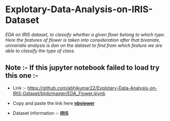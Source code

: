 # Explotary-Data-Analysis-on-IRIS-Dataset
###### EDA on IRIS dataset, to classify whether a given flowr belong to which type. Here the features of flower is taken into consideration after that bivariate, univariate analysis is don on the dataset to find from which feature we are able to classify the type of class.

## Note :- If this jupyter notebook failed to load try this one :-
- Link :- https://github.com/abhikumar22/Explotary-Data-Analysis-on-IRIS-Dataset/blob/master/EDA_Flower.ipynb<br>

- Copy and paste the link here **[nbviewer](https://nbviewer.jupyter.org/)**

- Dataset Information :- **[IRIS](http://archive.ics.uci.edu/ml/datasets/Iris)**
